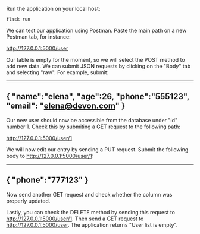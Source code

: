 Run the application on your local host:

`flask run`

We can test our application using Postman. Paste the main path on a new Postman tab, for instance:

http://127.0.0.1:5000/user

Our table is empty for the moment, so we will select the POST method to add new data. We can submit JSON requests by clicking on the "Body" tab and selecting "raw". For example, submit:

----
{
    "name":"elena",
    "age":26,
    "phone":"555123",
    "email": "elena@devon.com"
}
----
Our new user should now be accessible from the database under "id" number 1. Check this by submiting a GET request to the following path:

http://127.0.0.1:5000/user/1

We will now edit our entry by sending a PUT request. Submit the following body to http://127.0.0.1:5000/user/1:

----
{ "phone":"777123" }
----
Now send another GET request and check whether the column was properly updated.

Lastly, you can check the DELETE method by sending this request to http://127.0.0.1:5000/user/1. Then send a GET request to http://127.0.0.1:5000/user. The application returns "User list is empty".
